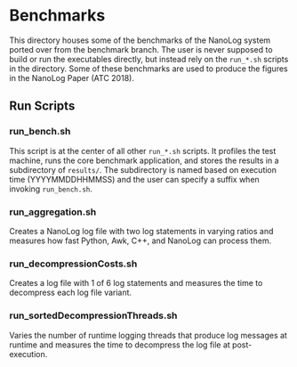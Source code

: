 # Benchmarks

This directory houses some of the benchmarks of the NanoLog system ported over from the benchmark branch. The user is never supposed to build or run the executables directly, but instead rely on the ``run_*.sh`` scripts in the directory. Some of these benchmarks are used to produce the figures in the NanoLog Paper (ATC 2018).

## Run Scripts

### run_bench.sh
This script is at the center of all other ``run_*.sh`` scripts. It profiles the test machine, runs the core benchmark application, and stores the results in a subdirectory of ``results/``. The subdirectory is named based on execution time (YYYYMMDDHHMMSS) and the user can specify a suffix when invoking ``run_bench.sh``.

### run_aggregation.sh
Creates a NanoLog log file with two log statements in varying ratios and measures how fast Python, Awk, C++, and NanoLog can process them.

### run_decompressionCosts.sh
Creates a log file with 1 of 6 log statements and measures the time to decompress each log file variant.

### run_sortedDecompressionThreads.sh
Varies the number of runtime logging threads that produce log messages at runtime and measures the time to decompress the log file at post-execution.